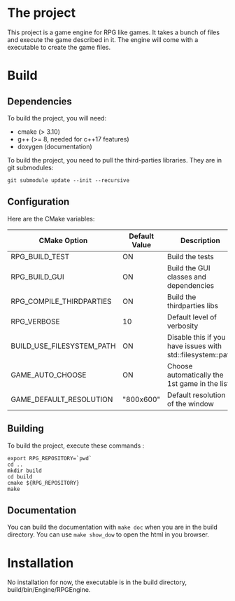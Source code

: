 # The project
This project is a game engine for RPG like games. It takes a bunch of files and execute the game described in it.
The engine will come with a executable to create the game files.

# Build
## Dependencies
To build the project, you will need:
- cmake (> 3.10)
- g++ (>= 8, needed for c++17 features)
- doxygen (documentation)

To build the project, you need to pull the third-parties libraries. They are in git submodules:
```
git submodule update --init --recursive
```

## Configuration
Here are the CMake variables:

| CMake Option               | Default Value  | Description                                                |
|----------------------------|----------------|------------------------------------------------------------|
| RPG_BUILD_TEST             | ON             | Build the tests                                            |
| RPG_BUILD_GUI              | ON             | Build the GUI classes and dependencies                     |
| RPG_COMPILE_THIRDPARTIES   | ON             | Build the thirdparties libs   		                         |
| RPG_VERBOSE                | 10             | Default level of verbosity                                 |
| BUILD_USE_FILESYSTEM_PATH  | ON             | Disable this if you have issues with std::filesystem::path |
| GAME_AUTO_CHOOSE           | ON             | Choose automatically the 1st game in the list              |
| GAME_DEFAULT_RESOLUTION    | "800x600"      | Default resolution of the window                           |

## Building
To build the project, execute these commands :
```
export RPG_REPOSITORY=`pwd`
cd ..
mkdir build
cd build
cmake ${RPG_REPOSITORY}
make
```

## Documentation
You can build the documentation with `make doc` when you are in the build directory. You can use `make show_dow` to open the html in you browser.

# Installation
No installation for now, the executable is in the build directory, build/bin/Engine/RPGEngine.
